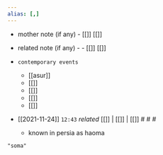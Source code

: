 ```yaml
---
alias: [,]
---
```

- mother note (if any)
		- [[]] [[]]
- related note (if any) -
		- [[]] [[]]
- `contemporary events`
	- [[asur]]
	- [[]]
	- [[]]
	- [[]]
	- [[]]

- [[2021-11-24]]  `12:43` _related_ [[]] | [[]] | [[]] # # #
	- known in persia as haoma

```query
"soma"
```